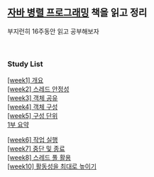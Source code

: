 ## [자바 병렬 프로그래밍](http://www.yes24.com/Product/Goods/3015162) 책을 읽고 정리
부지런히 16주동안 읽고 공부해보자

</br>

### Study List
[[week1] 개요](https://github.com/garlickim/study-note/blob/main/book/java-concurrency-in-practice/%5Bweek1%5D%20%EA%B0%9C%EC%9A%94.md)    
[[week2] 스레드 안정성](https://github.com/garlickim/study-note/blob/main/book/java-concurrency-in-practice/%5Bweek2%5D%20%EC%8A%A4%EB%A0%88%EB%93%9C%20%EC%95%88%EC%A0%95%EC%84%B1.md)       
[[week3] 객체 공유](https://github.com/garlickim/study-note/blob/main/book/java-concurrency-in-practice/%5Bweek3%5D%20%EA%B0%9D%EC%B2%B4%20%EA%B3%B5%EC%9C%A0.md)  
[[week4] 객체 구성](https://github.com/garlickim/study-note/blob/main/book/java-concurrency-in-practice/%5Bweek4%5D%20%EA%B0%9D%EC%B2%B4%20%EA%B5%AC%EC%84%B1.md)  
[[week5] 구성 단위](https://github.com/garlickim/study-note/blob/main/book/java-concurrency-in-practice/%5Bweek5%5D%20%EA%B5%AC%EC%84%B1%20%EB%8B%A8%EC%9C%84.md)  
[1부 요약](https://github.com/garlickim/study-note/blob/main/book/java-concurrency-in-practice/1%EB%B6%80%20%EC%9A%94%EC%95%BD.md)  

[[week6] 작업 실행](https://github.com/garlickim/study-note/blob/main/book/java-concurrency-in-practice/%5Bweek6%5D%20%EC%9E%91%EC%97%85%20%EC%8B%A4%ED%96%89.md)   
[[week7] 중단 및 종료](https://github.com/garlickim/study-note/blob/main/book/java-concurrency-in-practice/%5Bweek7%5D%20%EC%A4%91%EB%8B%A8%20%EB%B0%8F%20%EC%A2%85%EB%A3%8C.md)  
[[week8] 스레드 풀 활용](https://github.com/garlickim/study-note/blob/main/book/java-concurrency-in-practice/%5Bweek8%5D%20%EC%8A%A4%EB%A0%88%EB%93%9C%20%ED%92%80%20%ED%99%9C%EC%9A%A9.md)    
[[week10] 활동성을 최대로 높이기](https://github.com/garlickim/study-note/blob/main/book/java-concurrency-in-practice/%5Bweek10%5D%20%ED%99%9C%EB%8F%99%EC%84%B1%EC%9D%84%20%EC%B5%9C%EB%8C%80%EB%A1%9C%20%EB%86%92%EC%9D%B4%EA%B8%B0.md)  
